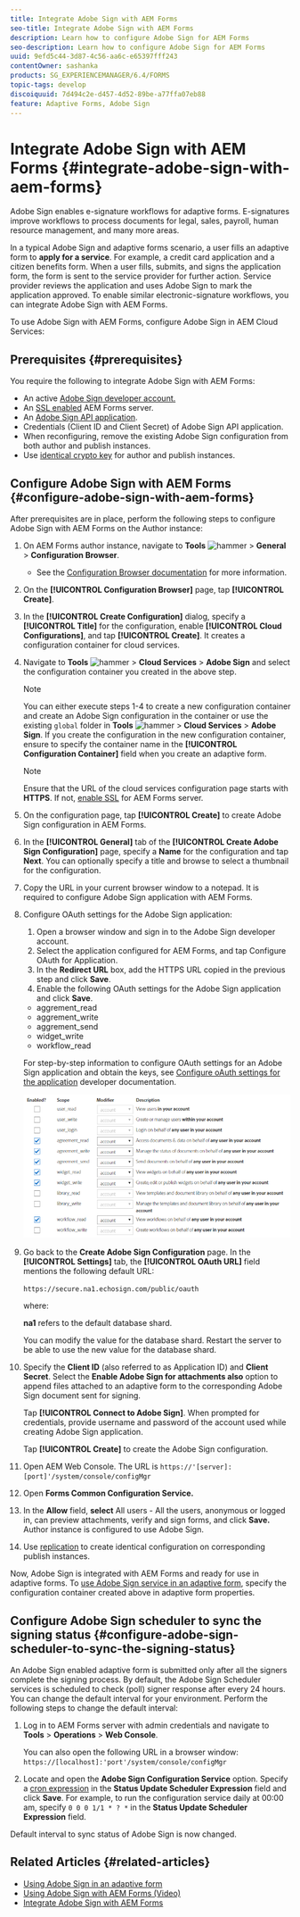 ```yaml
---
title: Integrate Adobe Sign with AEM Forms
seo-title: Integrate Adobe Sign with AEM Forms
description: Learn how to configure Adobe Sign for AEM Forms
seo-description: Learn how to configure Adobe Sign for AEM Forms
uuid: 9efd5c44-3d87-4c56-aa6c-e65397fff243
contentOwner: sashanka
products: SG_EXPERIENCEMANAGER/6.4/FORMS
topic-tags: develop
discoiquuid: 7d494c2e-d457-4d52-89be-a77ffa07eb88
feature: Adaptive Forms, Adobe Sign
---
```


# Integrate Adobe Sign with AEM Forms {#integrate-adobe-sign-with-aem-forms}

Adobe Sign enables e-signature workflows for adaptive forms. E-signatures improve workflows to process documents for legal, sales, payroll, human resource management, and many more areas.

In a typical Adobe Sign and adaptive forms scenario, a user fills an adaptive form to **apply for a service**. For example, a credit card application and a citizen benefits form. When a user fills, submits, and signs the application form, the form is sent to the service provider for further action. Service provider reviews the application and uses Adobe Sign to mark the application approved. To enable similar electronic-signature workflows, you can integrate Adobe Sign with AEM Forms.

To use Adobe Sign with AEM Forms, configure Adobe Sign in AEM Cloud Services:

## Prerequisites {#prerequisites}

You require the following to integrate Adobe Sign with AEM Forms:

* An active [Adobe Sign developer account.](https://acrobat.adobe.com/us/en/why-adobe/developer-form.html)
* An [SSL enabled](/help/sites-administering/ssl-by-default.md) AEM Forms server.
* An [Adobe Sign API application](https://www.adobe.io/apis/documentcloud/sign/docs.html#!adobedocs/adobe-sign/master/gstarted/create_app.md).
* Credentials (Client ID and Client Secret) of Adobe Sign API application.
* When reconfiguring, remove the existing Adobe Sign configuration from both author and publish instances.
* Use [identical crypto key](/help/sites-administering/security-checklist.md#make-sure-you-properly-replicate-encryption-keys-when-needed) for author and publish instances.

## Configure Adobe Sign with AEM Forms {#configure-adobe-sign-with-aem-forms}

After prerequisites are in place, perform the following steps to configure Adobe Sign with AEM Forms on the Author instance:

1. On AEM Forms author instance, navigate to **Tools** ![hammer](assets/hammer.png) &gt; **General** &gt; **Configuration Browser**.
   * See the [Configuration Browser documentation](/help/sites-administering/configurations.md) for more information.
1. On the **[!UICONTROL Configuration Browser]** page, tap **[!UICONTROL Create]**.
1. In the **[!UICONTROL Create Configuration]** dialog, specify a **[!UICONTROL Title]** for the configuration, enable **[!UICONTROL Cloud Configurations]**, and tap **[!UICONTROL Create]**. It creates a configuration container for cloud services.
1. Navigate to **Tools** ![hammer](assets/hammer.png) &gt; **Cloud Services** &gt; **Adobe Sign** and select the configuration container you created in the above step.

   >[!NOTE]
   >
   >You can either execute steps 1-4 to create a new configuration container and create an Adobe Sign configuration in the container or use the existing `global` folder in **Tools** ![hammer](assets/hammer.png) &gt; **Cloud Services** &gt; **Adobe Sign**. If you create the configuration in the new configuration container, ensure to specify the container name in the **[!UICONTROL Configuration Container]** field when you create an adaptive form.

   >[!NOTE]
   >
   >Ensure that the URL of the cloud services configuration page starts with **HTTPS**. If not, [enable SSL](/help/sites-administering/ssl-by-default.md) for AEM Forms server.

1. On the configuration page, tap **[!UICONTROL Create]** to create Adobe Sign configuration in AEM Forms.
1. In the **[!UICONTROL General]** tab of the **[!UICONTROL Create Adobe Sign Configuration]** page, specify a **Name** for the configuration and tap **Next**. You can optionally specify a title and browse to select a thumbnail for the configuration.

1. Copy the URL in your current browser window to a notepad. It is required to configure Adobe Sign application with AEM Forms.

1. Configure OAuth settings for the Adobe Sign application:

    1. Open a browser window and sign in to the Adobe Sign developer account.
    1. Select the application configured for AEM Forms, and tap Configure OAuth for Application.
    1. In the **Redirect URL** box, add the HTTPS URL copied in the previous step and click **Save**.
    1. Enable the following OAuth settings for the Adobe Sign application and click **Save**.

    * aggrement_read
    * aggrement_write
    * aggrement_send
    * widget_write
    * workflow_read

   For step-by-step information to configure OAuth settings for an Adobe Sign application and obtain the keys, see [Configure oAuth settings for the application](https://www.adobe.io/apis/documentcloud/sign/docs.html#!adobedocs/adobe-sign/master/gstarted/configure_oauth.md) developer documentation.

   ![OAuth Config](assets/oauthconfig_new.png)

1. Go back to the **Create Adobe Sign Configuration** page. In the **[!UICONTROL Settings]** tab, the **[!UICONTROL OAuth URL]** field mentions the following default URL:

   `https://secure.na1.echosign.com/public/oauth`

   where:

   **na1** refers to the default database shard.

   You can modify the value for the database shard. Restart the server to be able to use the new value for the database shard.

1. Specify the **Client ID** (also referred to as Application ID) and **Client Secret**. Select the **Enable Adobe Sign for attachments also** option to append files attached to an adaptive form to the corresponding Adobe Sign document sent for signing.

   Tap **[!UICONTROL Connect to Adobe Sign]**. When prompted for credentials, provide username and password of the account used while creating Adobe Sign application.

   Tap **[!UICONTROL Create]** to create the Adobe Sign configuration.

1. Open AEM Web Console. The URL is `https://'[server]:[port]'/system/console/configMgr`
1. Open **Forms Common Configuration Service.**
1. In the **Allow** field, **select** All users - All the users, anonymous or logged in, can preview attachments, verify and sign forms, and click **Save.** Author instance is configured to use Adobe Sign.
1. Use [replication](/help/sites-deploying/replication.md) to create identical configuration on corresponding publish instances. 

Now, Adobe Sign is integrated with AEM Forms and ready for use in adaptive forms. To [use Adobe Sign service in an adaptive form](../../forms/using/working-with-adobe-sign.md#configure-adobe-sign-for-an-adaptive-form), specify the configuration container created above in adaptive form properties.

## Configure Adobe Sign scheduler to sync the signing status {#configure-adobe-sign-scheduler-to-sync-the-signing-status}

An Adobe Sign enabled adaptive form is submitted only after all the signers complete the signing process. By default, the Adobe Sign Scheduler services is scheduled to check (poll) signer response after every 24 hours. You can change the default interval for your environment. Perform the following steps to change the default interval:

1. Log in to AEM Forms server with admin credentials and navigate to **Tools** &gt; **Operations** &gt; **Web Console**.

   You can also open the following URL in a browser window:
   `https://[localhost]:'port'/system/console/configMgr`

1. Locate and open the **Adobe Sign Configuration Service** option. Specify a [cron expression](https://en.wikipedia.org/wiki/Cron#CRON_expression) in the **Status Update Scheduler Expression** field and click **Save**. For example, to run the configuration service daily at 00:00 am, specify `0 0 0 1/1 * ? *` in the **Status Update Scheduler Expression** field.

Default interval to sync status of Adobe Sign is now changed.

## Related Articles {#related-articles}

* [Using Adobe Sign in an adaptive form](../../forms/using/working-with-adobe-sign.md)
* [Using Adobe Sign with AEM Forms (Video)](https://helpx.adobe.com/experience-manager/kt/forms/using/adobe-sign-integration-feature-video.html)
* [Integrate Adobe Sign with AEM Forms](../../forms/using/adobe-sign-integration-adaptive-forms.md)
